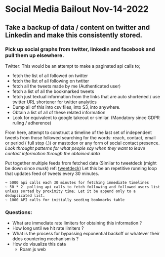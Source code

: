 # Social Media Bailout Nov-14-2022

## Take a backup of data /  content on twitter and Linkedin and make this consistently stored.

### Pick up social graphs from twitter, linkedin and facebook and pull them up elsewhere.

Twitter:
This would be an attempt to make a paginated api calls to;
- fetch the list of all followed on twitter
- fetch the list of all following on twtiter
- fetch all the tweets made by me (Authenticated user)
- fetch a list of all the bookmarked tweets
- fetch just textual information from the links that are auto shortened /  use twitter URL shortener for twitter analytics
- Dump all of this into csv files, into S3, into anywhere. 
- Obtain a list of all of these related information
- Look for equivalent to google takeout or similar. (Mandatory since GDPR ruling / adherence)


From here, attempt to construct a timeline of the last set of independent tweets from those followed searching for the words: reach, contact, email or period ( full stop (.)) or mastodon or any form of social contact presence.
*Look throught patterns for what people say when they want to leave contact information through the obtained data*

Put together multiple feeds from fetched data (Similar to tweetdeck (might be down since *musk*) ref: [tweetdeck](https://www.wired.com/2012/03/hands-on-tweetdeck-wants-to-be-your-pro-twitter-client-again/)) 
Let this be an repetitive running loop that updates feed of tweets every 30 minutes.
```
~ 5000 api calls each 30 minutes for fetching immediate timelines
~ 50 * 2  polling api calls to fetch following and followed users list unless sorted by proximity time; Let it be append only to a deduplicated list.
~ 1000 API calls for initially seeding bookmarks table
```
### Questions: 
- What are immediate rate limiters for obtaining this information ?
- How long until we hit rate limiters ?
- What is the process for bypassing exponential backoff or whatever their ddos countering mechanism is ?
- How do visualize this data 
	- Roam js web

